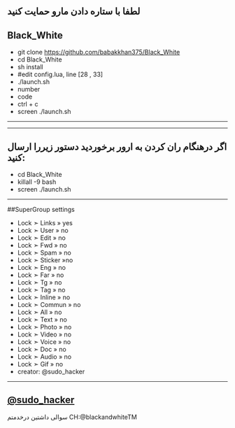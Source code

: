 لطفا با ستاره دادن مارو حمایت کنید
--------------------------------------
## Black_White

- git clone https://github.com/babakkhan375/Black_White
- cd Black_White
- sh install
- #edit config.lua, line [28 , 33]
- ./launch.sh
- number
- code
- ctrl + c
- screen ./launch.sh
---------------------------------------
---------------------------------------
## اگر درهنگام ران کردن به ارور برخوردید دستور زیررا ارسال کنید:

- cd Black_White
- killall -9 bash
- screen ./launch.sh
---------------------------------------

##SuperGroup settings

- Lock ➣ Links » yes
- Lock ➣ User » no
- Lock ➣ Edit » no
- Lock ➣ Fwd » no
- Lock ➣ Spam » no
- Lock ➣ Sticker »no
- Lock ➣ Eng » no
- Lock ➣ Far » no
- Lock ➣ Tg » no
- Lock ➣ Tag » no
- Lock ➣ Inline » no
- Lock ➣ Commun » no
- Lock ➣ All » no
- Lock ➣ Text » no
- Lock ➣ Photo » no
- Lock ➣ Video » no
- Lock ➣ Voice » no
- Lock ➣ Doc » no
- Lock ➣ Audio » no
- Lock ➣ Gif » no
- creator: @sudo_hacker

--------------------------------------

## [@sudo_hacker](https://telegram.me/sudo_hacker)

سوالی داشتین درخدمتم
CH:@blackandwhiteTM
